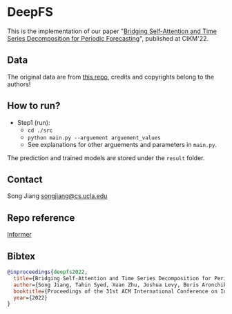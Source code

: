 # DeepFS


This is the implementation of our paper "[Bridging Self-Attention and Time Series Decomposition for
Periodic Forecasting](https://songjiang0909.github.io/pdf/cikm_ts.pdf)", published at CIKM'22.



Data
-----------------

The original data are from [this repo](https://github.com/zhouhaoyi/Informer2020), credits and copyrights belong to the authors!


How to run?
-----------------


* Step1 (run):
	* `cd ./src`
	* `python main.py --arguement arguement_values`
	* See explanations for other arguements and parameters in `main.py`.

The prediction and trained models are stored under the `result` folder.



Contact
----------------------
Song Jiang <songjiang@cs.ucla.edu>


Repo reference
----------------------
[Informer](https://github.com/zhouhaoyi/Informer2020)


Bibtex
----------------------

```bibtex
@inproceedings{deepfs2022,
  title={Bridging Self-Attention and Time Series Decomposition for Periodic Forecasting},
  author={Song Jiang, Tahin Syed, Xuan Zhu, Joshua Levy, Boris Aronchik, Yizhou Sun},
  booktitle={Proceedings of the 31st ACM International Conference on Information & Knowledge Management},
  year={2022}
}
```
